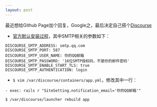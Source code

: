 ```yaml
---
layout: post
---
```


最近想给Github Page加个回复，Google之，最后决定自己搭个[Discourse][Discourse]

* [官方默认安装过程][Discourse_Beginner_Docker_install_guide]，其中SMTP相关的参数如下：
```
DISCOURSE_SMTP_ADDRESS: smtp.qq.com
DISCOURSE_SMTP_PORT: 587
DISCOURSE_SMTP_USER_NAME: 你的QQ邮箱
DISCOURSE_SMTP_PASSWORD: '16位SMTP授权码，不是你的邮件密码'
DISCOURSE_SMTP_ENABLE_START_TLS: true
DISCOURSE_SMTP_AUTHENTICATION: login
```

* `$ vim /var/discourse/containers/app.yml`，修改其中一行：
```
- exec: rails r "SiteSetting.notification_email='你的QQ邮箱'"
```
`$ /var/discourse/launcher rebuild app`

[Discourse]: https://www.discourse.org
[Discourse_Beginner_Docker_install_guide]: https://github.com/discourse/discourse/blob/master/docs/INSTALL-cloud.md
[Discourse_Install_On_CentOs]: https://blog.yumc.pw/posts/Discourse-Install-On-CentOs/
